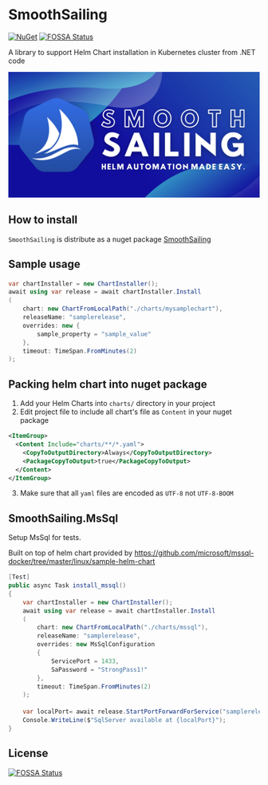# SmoothSailing
 [![NuGet](https://img.shields.io/nuget/vpre/SmoothSailing.svg)](https://www.nuget.org/packages/SmoothSailing/)
[![FOSSA Status](https://app.fossa.com/api/projects/git%2Bgithub.com%2Fcezarypiatek%2FSmoothSailing.svg?type=shield)](https://app.fossa.com/projects/git%2Bgithub.com%2Fcezarypiatek%2FSmoothSailing?ref=badge_shield)
 
A library to support Helm Chart installation in Kubernetes cluster from .NET code

![](logo_dark.png)

## How to install
`SmoothSailing` is distribute as a nuget package [SmoothSailing](https://www.nuget.org/packages/SmoothSailing/)

## Sample usage

```cs
var chartInstaller = new ChartInstaller();
await using var release = await chartInstaller.Install
(
    chart: new ChartFromLocalPath("./charts/mysamplechart"),
    releaseName: "samplerelease",
    overrides: new {
        sample_property = "sample_value"
    },
    timeout: TimeSpan.FromMinutes(2)
);
```

## Packing helm chart into nuget package

1. Add your Helm Charts into `charts/` directory in your project
2. Edit project file to include all chart's file as `Content` in your nuget package
  ```xml
  <ItemGroup>
    <Content Include="charts/**/*.yaml">
      <CopyToOutputDirectory>Always</CopyToOutputDirectory>
      <PackageCopyToOutput>true</PackageCopyToOutput>
    </Content>
  </ItemGroup>
  ```
 
3. Make sure that all `yaml` files are encoded as `UTF-8` not `UTF-8-BOOM`



## SmoothSailing.MsSql

Setup MsSql for tests.

Built on top of helm chart provided by https://github.com/microsoft/mssql-docker/tree/master/linux/sample-helm-chart

```cs
[Test]
public async Task install_mssql()
{
    var chartInstaller = new ChartInstaller();
    await using var release = await chartInstaller.Install
    (
        chart: new ChartFromLocalPath("./charts/mssql"),
        releaseName: "samplerelease",
        overrides: new MsSqlConfiguration
        {
            ServicePort = 1433,
            SaPassword = "StrongPass1!"
        },
        timeout: TimeSpan.FromMinutes(2)
    );

    var localPort= await release.StartPortForwardForService("samplerelease-mssql-latest", servicePort: 1433);
    Console.WriteLine($"SqlServer available at {localPort}");
}
```

## License
[![FOSSA Status](https://app.fossa.com/api/projects/git%2Bgithub.com%2Fcezarypiatek%2FSmoothSailing.svg?type=large)](https://app.fossa.com/projects/git%2Bgithub.com%2Fcezarypiatek%2FSmoothSailing?ref=badge_large)